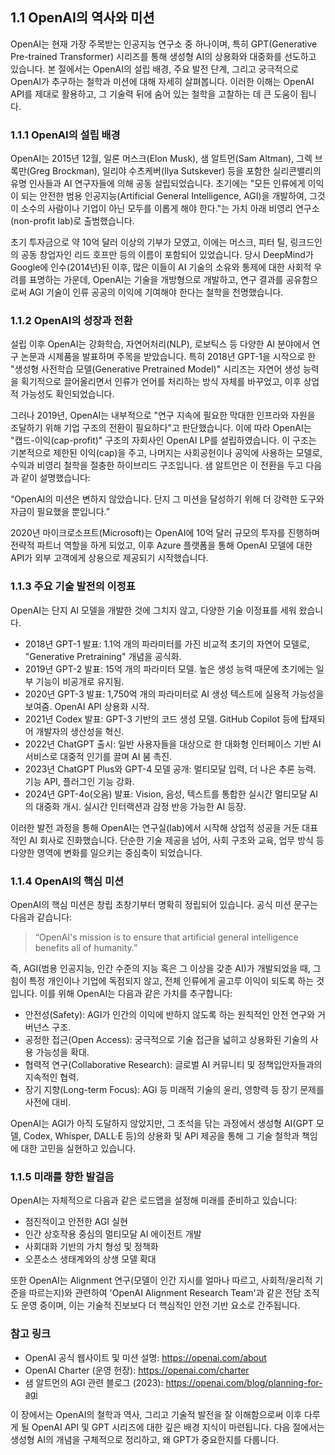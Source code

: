 ## 1.1 OpenAI의 역사와 미션

OpenAI는 현재 가장 주목받는 인공지능 연구소 중 하나이며, 특히 GPT(Generative Pre-trained Transformer) 시리즈를 통해 생성형 AI의 상용화와 대중화를 선도하고 있습니다. 본 절에서는 OpenAI의 설립 배경, 주요 발전 단계, 그리고 궁극적으로 OpenAI가 추구하는 철학과 미션에 대해 자세히 살펴봅니다. 이러한 이해는 OpenAI API를 제대로 활용하고, 그 기술력 뒤에 숨어 있는 철학을 고찰하는 데 큰 도움이 됩니다.

### 1.1.1 OpenAI의 설립 배경

OpenAI는 2015년 12월, 일론 머스크(Elon Musk), 샘 알트먼(Sam Altman), 그렉 브록만(Greg Brockman), 일리야 수츠케버(Ilya Sutskever) 등을 포함한 실리콘밸리의 유명 인사들과 AI 연구자들에 의해 공동 설립되었습니다. 초기에는 "모든 인류에게 이익이 되는 안전한 범용 인공지능(Artificial General Intelligence, AGI)을 개발하여, 그것이 소수의 사람이나 기업이 아닌 모두를 이롭게 해야 한다."는 가치 아래 비영리 연구소(non-profit lab)로 출범했습니다.

초기 투자금으로 약 10억 달러 이상의 기부가 모였고, 이에는 머스크, 피터 틸, 링크드인의 공동 창업자인 리드 호프만 등의 이름이 포함되어 있었습니다. 당시 DeepMind가 Google에 인수(2014년)된 이후, 많은 이들이 AI 기술의 소유와 통제에 대한 사회적 우려를 표명하는 가운데, OpenAI는 기술을 개방형으로 개발하고, 연구 결과를 공유함으로써 AGI 기술이 인류 공공의 이익에 기여해야 한다는 철학을 천명했습니다.

### 1.1.2 OpenAI의 성장과 전환

설립 이후 OpenAI는 강화학습, 자연어처리(NLP), 로보틱스 등 다양한 AI 분야에서 연구 논문과 시제품을 발표하며 주목을 받았습니다. 특히 2018년 GPT-1을 시작으로 한 "생성형 사전학습 모델(Generative Pretrained Model)" 시리즈는 자연어 생성 능력을 획기적으로 끌어올리면서 인류가 언어를 처리하는 방식 자체를 바꾸었고, 이후 상업적 가능성도 확인되었습니다.

그러나 2019년, OpenAI는 내부적으로 "연구 지속에 필요한 막대한 인프라와 자원을 조달하기 위해 기업 구조의 전환이 필요하다"고 판단했습니다. 이에 따라 OpenAI는 "캡드-이익(cap-profit)" 구조의 자회사인 OpenAI LP를 설립하였습니다. 이 구조는 기본적으로 제한된 이익(cap)을 주고, 나머지는 사회공헌이나 공익에 사용하는 모델로, 수익과 비영리 철학을 절충한 하이브리드 구조입니다. 샘 알트먼은 이 전환을 두고 다음과 같이 설명했습니다:

“OpenAI의 미션은 변하지 않았습니다. 단지 그 미션을 달성하기 위해 더 강력한 도구와 자금이 필요했을 뿐입니다.”

2020년 마이크로소프트(Microsoft)는 OpenAI에 10억 달러 규모의 투자를 진행하며 전략적 파트너 역할을 하게 되었고, 이후 Azure 플랫폼을 통해 OpenAI 모델에 대한 API가 외부 고객에게 상용으로 제공되기 시작했습니다.

### 1.1.3 주요 기술 발전의 이정표

OpenAI는 단지 AI 모델을 개발한 것에 그치지 않고, 다양한 기술 이정표를 세워 왔습니다.

- 2018년 GPT-1 발표: 1.1억 개의 파라미터를 가진 비교적 초기의 자연어 모델로, "Generative Pretraining" 개념을 공식화.
- 2019년 GPT-2 발표: 15억 개의 파라미터 모델. 높은 생성 능력 때문에 초기에는 일부 기능이 비공개로 유지됨.
- 2020년 GPT-3 발표: 1,750억 개의 파라미터로 AI 생성 텍스트에 실용적 가능성을 보여줌. OpenAI API 상용화 시작.
- 2021년 Codex 발표: GPT-3 기반의 코드 생성 모델. GitHub Copilot 등에 탑재되어 개발자의 생산성을 혁신.
- 2022년 ChatGPT 출시: 일반 사용자들을 대상으로 한 대화형 인터페이스 기반 AI 서비스로 대중적 인기를 끌며 AI 붐 촉진.
- 2023년 ChatGPT Plus와 GPT-4 모델 공개: 멀티모달 입력, 더 나은 추론 능력. 기능 API, 플러그인 기능 강화.
- 2024년 GPT-4o(오옴) 발표: Vision, 음성, 텍스트를 통합한 실시간 멀티모달 AI의 대중화 개시. 실시간 인터랙션과 감정 반응 가능한 AI 등장.

이러한 발전 과정을 통해 OpenAI는 연구실(lab)에서 시작해 상업적 성공을 거둔 대표적인 AI 회사로 진화했습니다. 단순한 기술 제공을 넘어, 사회 구조와 교육, 업무 방식 등 다양한 영역에 변화를 일으키는 중심축이 되었습니다.

### 1.1.4 OpenAI의 핵심 미션

OpenAI의 핵심 미션은 창립 초창기부터 명확히 정립되어 있습니다. 공식 미션 문구는 다음과 같습니다:

> “OpenAI's mission is to ensure that artificial general intelligence benefits all of humanity.”

즉, AGI(범용 인공지능, 인간 수준의 지능 혹은 그 이상을 갖춘 AI)가 개발되었을 때, 그 힘이 특정 개인이나 기업에 독점되지 않고, 전체 인류에게 골고루 이익이 되도록 하는 것입니다. 이를 위해 OpenAI는 다음과 같은 가치를 추구합니다:

- 안전성(Safety): AGI가 인간의 이익에 반하지 않도록 하는 원칙적인 안전 연구와 거버넌스 구조.
- 공정한 접근(Open Access): 궁극적으로 기술 접근을 넓히고 상용화된 기술의 사용 가능성을 확대.
- 협력적 연구(Collaborative Research): 글로벌 AI 커뮤니티 및 정책입안자들과의 지속적인 협력.
- 장기 지향(Long-term Focus): AGI 등 미래적 기술의 윤리, 영향력 등 장기 문제를 사전에 대비.

OpenAI는 AGI가 아직 도달하지 않았지만, 그 초석을 닦는 과정에서 생성형 AI(GPT 모델, Codex, Whisper, DALL·E 등)의 상용화 및 API 제공을 통해 그 기술 철학과 책임에 대한 고민을 실현하고 있습니다.

### 1.1.5 미래를 향한 발걸음

OpenAI는 자체적으로 다음과 같은 로드맵을 설정해 미래를 준비하고 있습니다:

- 점진적이고 안전한 AGI 실현
- 인간 상호작용 중심의 멀티모달 AI 에이전트 개발
- 사회대화 기반의 가치 형성 및 정책화
- 오픈소스 생태계와의 상생 모델 확대

또한 OpenAI는 Alignment 연구(모델이 인간 지시를 얼마나 따르고, 사회적/윤리적 기준을 따르는지)와 관련하여 'OpenAI Alignment Research Team'과 같은 전담 조직도 운영 중이며, 이는 기술적 진보보다 더 핵심적인 안전 기반 요소로 간주됩니다.

### 참고 링크  
- OpenAI 공식 웹사이트 및 미션 설명: https://openai.com/about  
- OpenAI Charter (운영 헌장): https://openai.com/charter  
- 샘 알트먼의 AGI 관련 블로그 (2023): https://openai.com/blog/planning-for-agi  

이 장에서는 OpenAI의 철학과 역사, 그리고 기술적 발전을 잘 이해함으로써 이후 다루게 될 OpenAI API 및 GPT 시리즈에 대한 깊은 배경 지식이 마련됩니다. 다음 절에서는 생성형 AI의 개념을 구체적으로 정리하고, 왜 GPT가 중요한지를 다룹니다.